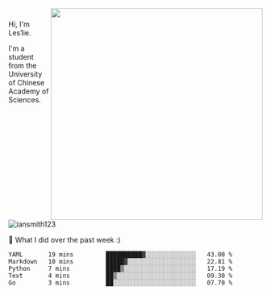 <img align="right" src="https://github-readme-stats.vercel.app/api?username=iansmith123&show_icons=true&hide_border=true" width="420">

### 
Hi, I'm Les1ie. 

I'm a student from the University of Chinese Academy of Sciences.

<img src="https://komarev.com/ghpvc/?username=iansmith123" alt="iansmith123" />




🔭 What I did over the past week :)
<!--START_SECTION:waka-->
```text
YAML       19 mins         ██████████▓░░░░░░░░░░░░░░   43.00 % 
Markdown   10 mins         █████▓░░░░░░░░░░░░░░░░░░░   22.81 % 
Python     7 mins          ████▒░░░░░░░░░░░░░░░░░░░░   17.19 % 
Text       4 mins          ██▒░░░░░░░░░░░░░░░░░░░░░░   09.30 % 
Go         3 mins          ██░░░░░░░░░░░░░░░░░░░░░░░   07.70 % 
```
<!--END_SECTION:waka-->


<!--
**IanSmith123/IanSmith123** is a ✨ _special_ ✨ repository because its `README.md` (this file) appears on your GitHub profile.
<img src="https://github.githubassets.com/images/spinners/octocat-spinner-64.gif">

Here are some ideas to get you started:

- 🔭 I’m currently working on ...
- 🌱 I’m currently learning ...
- 👯 I’m looking to collaborate on ...
- 🤔 I’m looking for help with ...
- 💬 Ask me about ...
- 📫 How to reach me: ...
- 😄 Pronouns: ...
- ⚡ Fun fact: ...
-->
